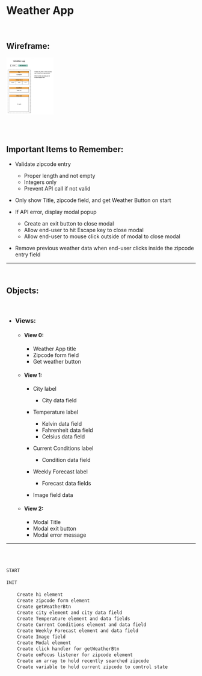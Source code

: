 # **Weather App**

<br/>

## **Wireframe**:

<img src = './img/weather.png' alt = 'Weather Wireframe' width = '125' />

<br/><br/>

## **Important Items to Remember**:

  - Validate zipcode entry
    - Proper length and not empty
    - Integers only
    - Prevent API call if not valid

  - Only show Title, zipcode field, and get Weather Button on start

  - If API error, display modal popup
    - Create an exit button to close modal
    - Allow end-user to hit Escape key to close modal
    - Allow end-user to mouse click outside of modal to close modal

  - Remove previous weather data when end-user clicks inside the zipcode entry field
<hr>
<br/>

## **Objects**:
<br/>

  - ### **Views**:

    - #### **View 0**:
      - Weather App title
      - Zipcode form field
      - Get weather button

    - #### **View 1**:
      - City label
        - City data field

      - Temperature label
        - Kelvin data field
        - Fahrenheit data field
        - Celsius data field

      - Current Conditions label
        - Condition data field

      - Weekly Forecast label
        - Forecast data fields

      - Image field data

    - #### **View 2**:
      - Modal Title 
      - Modal exit button
      - Modal error message
<hr>

<br/><br/>

```
START

INIT

    Create h1 element
    Create zipcode form element
    Create getWeatherBtn
    Create city element and city data field
    Create Temperature element and data fields
    Create Current Conditions element and data field
    Create Weekly Forecast element and data field
    Create Image field
    Create Modal element
    Create click handler for getWeatherBtn
    Create onFocus listener for zipcode element
    Create an array to hold recently searched zipcode
    Create variable to hold current zipcode to control state



